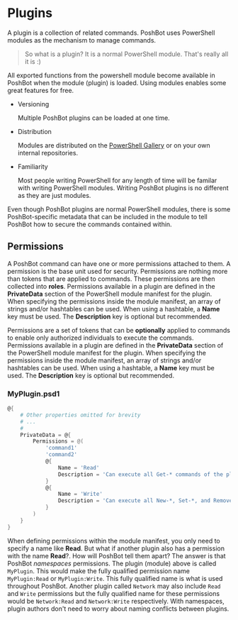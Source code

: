
# Plugins

A plugin is a collection of related commands.
PoshBot uses PowerShell modules as the mechanism to manage commands.

> So what is a plugin? It is a normal PowerShell module. That's really all it is :)

All exported functions from the powershell module become available in PoshBot when the module (plugin) is loaded.
Using modules enables some great features for free.

* Versioning

  Multiple PoshBot plugins can be loaded at one time.

* Distribution

  Modules are distributed on the [PowerShell Gallery](https://www.powershellgallery.com/) or on your own internal repositories.

* Familiarity

  Most people writing PowerShell for any length of time will be familar with writing PowerShell modules.
  Writing PoshBot plugins is no different as they are just modules.

Even though PoshBot plugins are normal PowerShell modules, there is some PoshBot-specific metadata that can be included in the module to tell PoshBot how to secure the commands contained within.

## Permissions

A PoshBot command can have one or more permissions attached to them. A permission is the base unit used for security. Permissions are nothing more than tokens that are applied to commands. These permissions are then collected into **roles**. Permissions available in a plugin are defined in the **PrivateData** section of the PowerShell module manifest for the plugin. When specifying the permissions inside the module manifest, an array of strings and/or hashtables can be used. When using a hashtable, a **Name** key must be used. The **Description** key is optional but recommended.

Permissions are a set of tokens that can be **optionally** applied to commands to enable only authorized individuals to execute the commands.
Permissions available in a plugin are defined in the **PrivateData** section of the PowerShell module manifest for the plugin.
When specifying the permissions inside the module manifest, an array of strings and/or hashtables can be used. When using a hashtable, a **Name** key must be used. The **Description** key is optional but recommended.

### MyPlugin.psd1

```powershell
@{
    # Other properties omitted for brevity
    # ...
    #
    PrivateData = @{
        Permissions = @(
            'command1'
            'command2'
            @{
                Name = 'Read'
                Description = 'Can execute all Get-* commands of the plugin'
            }
            @{
                Name = 'Write'
                Description = 'Can execute all New-*, Set-*, and Remove-* commands of the plugin'
            }
        )
    }
}
```

When defining permissions within the module manifest, you only need to specify a name like **Read**. But what if another plugin also has a permission with the name **Read**?. How will PoshBot tell them apart? The answer is that PoshBot *namespaces* permissions. The plugin (module) above is called `MyPlugin`. This would make the fully qualified permission name `MyPlugin:Read` or `MyPlugin:Write`. This fully qualified name is what is used throughout PoshBot. Another plugin called `Network` may also include `Read` and `Write` permissions but the fully qualified name for these permissions would be `Network:Read` and `Network:Write` respectively. With namespaces, plugin authors don't need to worry about naming conflicts between plugins.
